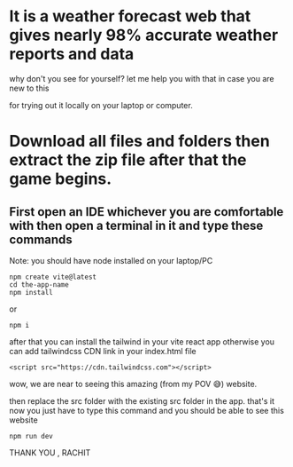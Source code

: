 # It is a weather forecast web that gives nearly 98% accurate weather reports and data
why don't you see for yourself?
let me help you with that in case you are new to this 

for trying out it locally on your laptop or computer.

# Download all files and folders  then extract the zip file after that the game begins.
## First open an IDE whichever you are comfortable with then open a terminal in it and type these commands
   Note: you should  have node installed on your laptop/PC
   
```
npm create vite@latest
cd the-app-name
npm install
```
or
```
npm i
```

after that you can install the tailwind in your vite react app otherwise you can add tailwindcss CDN link in your index.html file
```
<script src="https://cdn.tailwindcss.com"></script>
```
 wow, we are near to seeing this amazing (from my POV 😅) website.

then replace the src folder with the existing src folder in the app. 
that's it now you just have to type this command and you should be able to  see this website
```
npm run dev
```
THANK YOU , RACHIT
